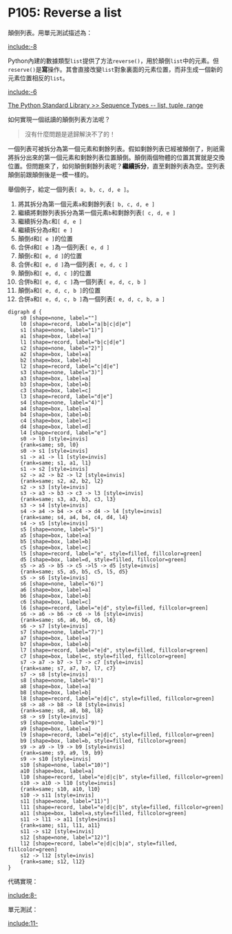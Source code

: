# P105: Reverse a list

顛倒列表。用單元測試描述為：

[include:-8](../../tests/lists/p105_test.py)

Python內建的數據類型`list`提供了方法`reverse()`，用於顛倒`list`中的元素。但`reserve()`是**寫**操作。其會直接改變`list`對象裏面的元素位置，而非生成一個新的元素位置相反的`list`。

[include:-6](../../python99/lists/p105.py)

[The Python Standard Library >> Sequence Types -- list, tuple, range](https://docs.python.org/3.7/library/stdtypes.html#sequence-types-list-tuple-range)

如何實現一個祇讀的顛倒列表方法呢？

>沒有什麼問題是遞歸解決不了的！

一個列表可被拆分為第一個元素和剩餘列表。假如剩餘列表已經被顛倒了，則祇需將拆分出來的第一個元素和剩餘列表位置顛倒。顛倒兩個物體的位置其實就是交換位置。但問題來了，如何顛倒剩餘列表呢？**繼續拆分**，直至剩餘列表為空。空列表顛倒前跟顛倒後是一模一樣的。

舉個例子，給定一個列表`[ a, b, c, d, e ]`。

1. 將其拆分為第一個元素`a`和剩餘列表`[ b, c, d, e ]`
2. 繼續將剩餘列表拆分為第一個元素`b`和剩餘列表`[ c, d, e ]`
3. 繼續拆分為`c`和`[ d, e ]`
4. 繼續拆分為`d`和`[ e ]`
5. 顛倒`d`和`[ e ]`的位置
6. 合併`d`和`[ e ]`為一個列表`[ e, d ]`
7. 顛倒`c`和`[ e, d ]`的位置
8. 合併`c`和`[ e, d ]`為一個列表`[ e, d, c ]`
9. 顛倒`b`和`[ e, d, c ]`的位置
10. 合併`b`和`[ e, d, c ]`為一個列表`[ e, d, c, b ]`
11. 顛倒`a`和`[ e, d, c, b ]`的位置
12. 合併`a`和`[ e, d, c, b ]`為一個列表`[ e, d, c, b, a ]`

```puml
digraph d {
    s0 [shape=none, label=""]
    l0 [shape=record, label="a|b|c|d|e"]
    s1 [shape=none, label="1)"]
    a1 [shape=box, label=a]
    l1 [shape=record, label="b|c|d|e"]
    s2 [shape=none, label="2)"]
    a2 [shape=box, label=a]
    b2 [shape=box, label=b]
    l2 [shape=record, label="c|d|e"]
    s3 [shape=none, label="3)"]
    a3 [shape=box, label=a]
    b3 [shape=box, label=b]
    c3 [shape=box, label=c]
    l3 [shape=record, label="d|e"]
    s4 [shape=none, label="4)"]
    a4 [shape=box, label=a]
    b4 [shape=box, label=b]
    c4 [shape=box, label=c]
    d4 [shape=box, label=d]
    l4 [shape=record, label="e"]
    s0 -> l0 [style=invis]
    {rank=same; s0, l0}
    s0 -> s1 [style=invis]
    s1 -> a1 -> l1 [style=invis]
    {rank=same; s1, a1, l1}
    s1 -> s2 [style=invis]
    s2 -> a2 -> b2 -> l2 [style=invis]
    {rank=same; s2, a2, b2, l2}
    s2 -> s3 [style=invis]
    s3 -> a3 -> b3 -> c3 -> l3 [style=invis]
    {rank=same; s3, a3, b3, c3, l3}
    s3 -> s4 [style=invis]
    s4 -> a4 -> b4 -> c4 -> d4 -> l4 [style=invis]
    {rank=same; s4, a4, b4, c4, d4, l4}
    s4 -> s5 [style=invis]
    s5 [shape=none, label="5)"]
    a5 [shape=box, label=a]
    b5 [shape=box, label=b]
    c5 [shape=box, label=c]
    l5 [shape=record, label="e", style=filled, fillcolor=green]
    d5 [shape=box, label=d, style=filled, fillcolor=green]
    s5 -> a5 -> b5 -> c5 ->l5 -> d5 [style=invis]
    {rank=same; s5, a5, b5, c5, l5, d5}
    s5 -> s6 [style=invis]
    s6 [shape=none, label="6)"]
    a6 [shape=box, label=a]
    b6 [shape=box, label=b]
    c6 [shape=box, label=c]
    l6 [shape=record, label="e|d", style=filled, fillcolor=green]
    s6 -> a6 -> b6 -> c6 -> l6 [style=invis]
    {rank=same; s6, a6, b6, c6, l6}
    s6 -> s7 [style=invis]
    s7 [shape=none, label="7)"]
    a7 [shape=box, label=a]
    b7 [shape=box, label=b]
    l7 [shape=record, label="e|d", style=filled, fillcolor=green]
    c7 [shape=box, label=c, style=filled, fillcolor=green]
    s7 -> a7 -> b7 -> l7 -> c7 [style=invis]
    {rank=same; s7, a7, b7, l7, c7}
    s7 -> s8 [style=invis]
    s8 [shape=none, label="8)"]
    a8 [shape=box, label=a]
    b8 [shape=box, label=b]
    l8 [shape=record, label="e|d|c", style=filled, fillcolor=green]
    s8 -> a8 -> b8 -> l8 [style=invis]
    {rank=same; s8, a8, b8, l8}
    s8 -> s9 [style=invis]
    s9 [shape=none, label="9)"]
    a9 [shape=box, label=a]
    l9 [shape=record, label="e|d|c", style=filled, fillcolor=green]
    b9 [shape=box, label=b, style=filled, fillcolor=green]
    s9 -> a9 -> l9 -> b9 [style=invis]
    {rank=same; s9, a9, l9, b9}
    s9 -> s10 [style=invis]
    s10 [shape=none, label="10)"]
    a10 [shape=box, label=a]
    l10 [shape=record, label="e|d|c|b", style=filled, fillcolor=green]
    s10 -> a10 -> l10 [style=invis]
    {rank=same; s10, a10, l10}
    s10 -> s11 [style=invis]
    s11 [shape=none, label="11)"]
    l11 [shape=record, label="e|d|c|b", style=filled, fillcolor=green]
    a11 [shape=box, label=a,style=filled, fillcolor=green]
    s11 -> l11 -> a11 [style=invis]
    {rank=same; s11, l11, a11}
    s11 -> s12 [style=invis]
    s12 [shape=none, label="12)"]
    l12 [shape=record, label="e|d|c|b|a", style=filled, fillcolor=green]
    s12 -> l12 [style=invis]
    {rank=same; s12, l12}
}
```

代碼實現：

[include:8-](../../python99/lists/p105.py)

單元測試：

[include:11-](../../tests/lists/p105_test.py)
